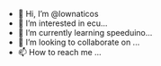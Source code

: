 - 👋 Hi, I’m @lownaticos
- 👀 I’m interested in ecu...
- 🌱 I’m currently learning speeduino...
- 💞️ I’m looking to collaborate on ...
- 📫 How to reach me ...

<!---
lownaticos/lownaticos is a ✨ special ✨ repository because its `README.md` (this file) appears on your GitHub profile.
You can click the Preview link to take a look at your changes.
--->
